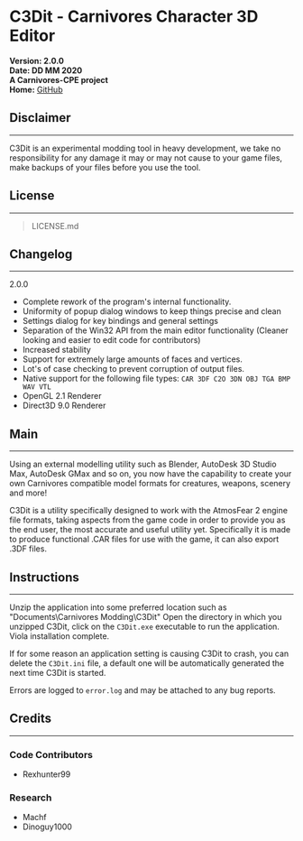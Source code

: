 # C3Dit - Carnivores Character 3D Editor
**Version: 2.0.0**  
**Date: DD MM 2020**  
**A Carnivores-CPE project**  
**Home:** [GitHub](https://github.com/carnivores-cpe/c3dit)


## Disclaimer
----
C3Dit is an experimental modding tool in heavy development, we take no responsibility for any damage it may or may not cause to your game files, make backups of your files before you use the tool.


## License
----
> LICENSE.md


## Changelog
----
2.0.0

* Complete rework of the program's internal functionality.
* Uniformity of popup dialog windows to keep things precise and clean
* Settings dialog for key bindings and general settings
* Separation of the Win32 API from the main editor functionality (Cleaner looking and easier to edit code for contributors)
* Increased stability
* Support for extremely large amounts of faces and vertices.
* Lot's of case checking to prevent corruption of output files.
* Native support for the following file types: `CAR 3DF C2O 3DN OBJ TGA BMP WAV VTL`
* OpenGL 2.1 Renderer
* Direct3D 9.0 Renderer


## Main
----
Using an external modelling utility such as Blender, AutoDesk 3D Studio Max, AutoDesk GMax and so on, you now have the capability to create your own Carnivores compatible model formats for creatures, weapons, scenery and more!

C3Dit is a utility specifically designed to work with the AtmosFear 2 engine file formats, taking aspects from the game code in order to provide you as the end user, the most accurate and useful utility yet.
Specifically it is made to produce functional .CAR files for use with the game, it can also export .3DF files.


## Instructions
----
Unzip the application into some preferred location such as "Documents\Carnivores Modding\C3Dit\"
Open the directory in which you unzipped C3Dit, click on the `C3Dit.exe` executable to run the application.
Viola installation complete.

If for some reason an application setting is causing C3Dit to crash, you can delete the `C3Dit.ini` file, a default one will be automatically generated the next time C3Dit is started.

Errors are logged to `error.log` and may be attached to any bug reports.


## Credits
----
### Code Contributors
* Rexhunter99

### Research
* Machf
* Dinoguy1000
